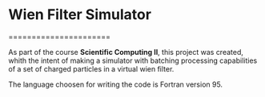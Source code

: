 # Wien Filter Simulator
======================

As part of the course **Scientific Computing II**, this project was created, whith the intent of making a simulator with batching processing capabilities of a set of charged particles in a virtual wien filter.

The language choosen for writing the code is Fortran version 95.
